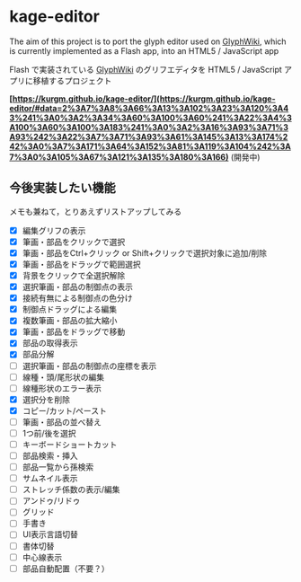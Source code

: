 # kage-editor

The aim of this project is to port the glyph editor used on [GlyphWiki](https://glyphwiki.org/), which is currently implemented as a Flash app, into an HTML5 / JavaScript app

Flash で実装されている [GlyphWiki](https://glyphwiki.org/) のグリフエディタを HTML5 / JavaScript アプリに移植するプロジェクト

**[https://kurgm.github.io/kage-editor/](https://kurgm.github.io/kage-editor/#data=2%3A7%3A8%3A66%3A13%3A102%3A23%3A120%3A43%241%3A0%3A2%3A34%3A60%3A100%3A60%241%3A22%3A4%3A100%3A60%3A100%3A183%241%3A0%3A2%3A16%3A93%3A71%3A93%242%3A22%3A7%3A71%3A93%3A61%3A145%3A13%3A174%242%3A0%3A7%3A171%3A64%3A152%3A81%3A119%3A104%242%3A7%3A0%3A105%3A67%3A121%3A135%3A180%3A166)** (開発中)

## 今後実装したい機能

メモも兼ねて，とりあえずリストアップしてみる

- [x] 編集グリフの表示
- [x] 筆画・部品をクリックで選択
- [x] 筆画・部品をCtrl+クリック or Shift+クリックで選択対象に追加/削除
- [x] 筆画・部品をドラッグで範囲選択
- [x] 背景をクリックで全選択解除
- [x] 選択筆画・部品の制御点の表示
- [x] 接続有無による制御点の色分け
- [x] 制御点ドラッグによる編集
- [x] 複数筆画・部品の拡大縮小
- [x] 筆画・部品をドラッグで移動
- [x] 部品の取得表示
- [x] 部品分解
- [ ] 選択筆画・部品の制御点の座標を表示
- [ ] 線種・頭/尾形状の編集
- [ ] 線種形状のエラー表示
- [x] 選択分を削除
- [x] コピー/カット/ペースト
- [ ] 筆画・部品の並べ替え
- [ ] 1つ前/後を選択
- [ ] キーボードショートカット
- [ ] 部品検索・挿入
- [ ] 部品一覧から孫検索
- [ ] サムネイル表示
- [ ] ストレッチ係数の表示/編集
- [ ] アンドゥ/リドゥ
- [ ] グリッド
- [ ] 手書き
- [ ] UI表示言語切替
- [ ] 書体切替
- [ ] 中心線表示
- [ ] 部品自動配置（不要？）
